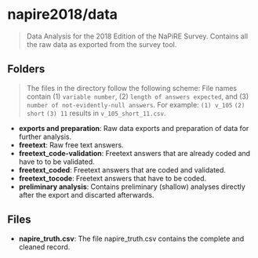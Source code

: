 # napire2018/data

> Data Analysis for the 2018 Edition of the NaPiRE Survey.
> Contains all the raw data as exported from the survey tool.

## Folders

> The files in the directory follow the following scheme:
> File names contain (1) `variable number`, (2) `length of answers expected`, and (3) `number of not-evidently-null answers`.
> For example: `(1) v_105` `(2) short` `(3) 11` results in `v_105_short_11.csv`.

- **exports and preparation**: Raw data exports and preparation of data for further analysis.
- **freetext**: Raw free text answers.
- **freetext_code-validation**: Freetext answers that are already coded and have to to be validated.
- **freetext_coded**: Freetext answers that are coded and validated.
- **freetext_tocode**: Freetext answers that have to be coded.
- **preliminary analysis**: Contains preliminary (shallow) analyses directly after the export and discarted afterwards.

## Files

- **napire_truth.csv**: The file napire_truth.csv contains the complete and cleaned record.
